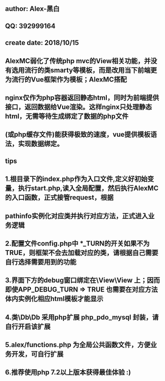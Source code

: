 ## author:      Alex-黑白
## QQ:          392999164
## create date: 2018/10/15
##              AlexMC弱化了传统php mvc的View相关功能，并没有选用流行的类smarty等模板，而是改用当下前端更为流行的Vue框架作为模板；AlexMC搭配
##              nginx仅作为php容器返回静态html，同时为前端提供接口，返回数据给Vue渲染。这样nginx只处理静态html，无需等待生成绑定了数据的php文件
##              (或php缓存文件)能获得极致的速度，vue提供模板语法，实现数据绑定。


## tips
##              1.根目录下的index.php作为入口文件,定义好初始变量，执行start.php,读入全局配置，然后执行AlexMC的入口函数，正式接管request，根据
##                pathinfo实例化对应类并执行对应方法，正式进入业务逻辑
##              2.配置文件config.php中 *_TURN的开关如果不为TRUE，则框架不会去加载对应的类，请根据自己需要自行选择需要用到的功能
##              3.界面下方的debug窗口绑定在\View\View 上；因而即使APP_DEBUG_TURN => TRUE 也需要在对应方法体内实例化相应html模板才能显示
##              4.类\Db\Db 采用php扩展 php_pdo_mysql 封装，请自行开启该扩展
##              5.alex/functions.php 为全局公共函数文件，方便业务开发，可自行扩展
##              6.推荐使用php 7.2以上版本获得最佳体验 :)

